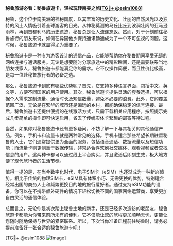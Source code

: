 **秘鲁旅游必看：秘鲁旅遊卡，轻松玩转南美之旅[[TG💪+ @esim1088](https://t.me/s/esim1088)]**

秘鲁，这个位于南美洲的神秘国度，以其丰富的历史文化、壮丽的自然风光以及独特的风土人情吸引着全球游客的目光。从神秘莫测的马丘比丘到波澜壮阔的亚马逊雨林，再到首都利马的历史遗迹，秘鲁总是让人流连忘返。然而，对于计划前往秘鲁旅行的朋友来说，如何在异国他乡保持通讯畅通成为了一个不可忽视的问题。这时候，秘鲁旅遊卡就显得尤为重要了。

秘鲁旅遊卡是一种专为游客设计的通信产品，它能够帮助你在秘鲁期间享受无缝的网络连接与通话服务。无论是想要随时分享旅途中的精彩瞬间，还是需要联系当地朋友或家人，秘鲁旅遊卡都能满足你的需求。它不仅操作简便，而且性价比极高，是每一位赴秘鲁旅行者的必备之选。

那么，秘鲁旅遊卡到底有哪些优势呢？首先，它支持多种语言界面，包括中文、英文等，方便不同国家的用户使用。其次，秘鲁旅遊卡提供灵活的套餐选择，可以根据个人需求定制流量、通话时长及短信数量，避免不必要的浪费。此外，它的覆盖范围广泛，无论是在繁华的城市还是偏远的乡村，都能确保稳定的信号连接。最后，秘鲁旅遊卡还提供便捷的在线激活方式，只需下载相关应用程序，按照提示完成几步简单的操作即可快速启用，省去了传统实体卡繁琐的邮寄等待过程。

当然，如果你对秘鲁旅遊卡还有更多疑问，不妨了解一下与其相关的其他通信产品。例如，手机卡和流量卡就是两种常见的选择。手机卡适合那些希望长期驻留秘鲁的人士，它们通常提供更为全面的服务，包括语音通话、数据流量以及短信功能；而流量卡则更侧重于数据传输，非常适合喜欢刷社交媒体、观看视频或者查找信息的用户。这两种卡都可以通过线上平台购买，并且激活后即刻生效，极大地方便了现代旅行者的生活节奏。

值得一提的是，在当今数字化时代，电子SIM卡（eSIM）也逐渐成为一种新兴趋势。相比于传统的物理SIM卡，eSIM具有体积小巧、无需更换的优势，特别适合经常出国的商务人士和频繁更换目的地的旅行爱好者。通过支持eSIM功能的设备，你可以在不携带额外硬件的情况下轻松切换不同的国家网络运营商，享受更加自由灵活的通信体验。

总而言之，无论你是初次踏上秘鲁土地的新手，还是已经多次造访的老朋友，秘鲁旅遊卡都能为你带来前所未有的便利。它不仅能让您的旅程更加顺畅无忧，更能让您随时随地保持与世界的紧密联系。所以，下次当你准备启程前往秘鲁时，请务必提前准备好一张合适的秘鲁旅遊卡吧！

[[TG💪+ @esim1088](https://t.me/s/esim1088) ![Image](https://i.postimg.cc/4NQfJmqS/Snipaste-2025-05-13-00-14-12.png)]